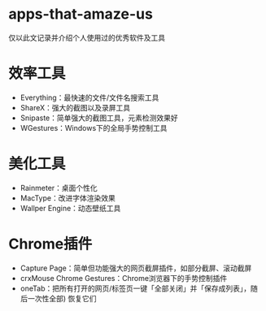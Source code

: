 # apps-that-amaze-us
仅以此文记录并介绍个人使用过的优秀软件及工具

# 效率工具
- Everything：最快速的文件/文件名搜索工具
- ShareX：强大的截图以及录屏工具
- Snipaste：简单强大的截图工具，元素检测效果好
- WGestures：Windows下的全局手势控制工具
# 美化工具
- Rainmeter：桌面个性化
- MacType：改进字体渲染效果
- Wallper Engine：动态壁纸工具
# Chrome插件
- Capture Page：简单但功能强大的网页截屏插件，如部分截屏、滚动截屏
- crxMouse Chrome Gestures：Chrome浏览器下的手势控制插件
- oneTab：把所有打开的网页/标签页一键「全部关闭」并「保存成列表」，随后一次性全部) 恢复它们
